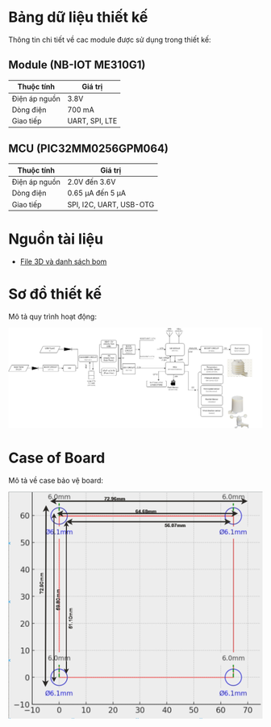 # Bảng dữ liệu thiết kế

Thông tin chi tiết về cac module được sử dụng trong thiết kế:



## Module (NB-IOT ME310G1)

| Thuộc tính    | Giá trị         |
|---------------|-----------------|
| Điện áp nguồn | 3.8V            |
| Dòng điện     | 700 mA          |
| Giao tiếp     | UART, SPI, LTE  |

## MCU (PIC32MM0256GPM064)

| Thuộc tính    | Giá trị                |
|---------------|------------------------|
| Điện áp nguồn | 2.0V đến 3.6V          |
| Dòng điện     | 0.65 μA đến 5 μA       |
| Giao tiếp     | SPI, I2C, UART, USB-OTG|

# Nguồn tài liệu


- [File 3D và danh sách bom](https://www.thingiverse.com/thing:6439737)

# Sơ đồ thiết kế

Mô tả quy trình hoạt động:

![flowchart](https://github.com/lehungthinh02/KLTN_Data/blob/main/Flowchart/KLTN_DATA_DIAGRAM1.drawio.png)

# Case of Board

Mô tả về case bảo vệ board:

![Case of Board](https://github.com/lehungthinh02/KLTN_Data/blob/main/Case%20of%20board/case.png)

